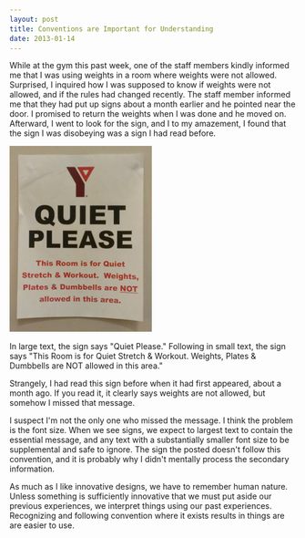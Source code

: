 ```yaml
---
layout: post
title: Conventions are Important for Understanding
date: 2013-01-14
---
```


While at the gym this past week, one of the staff members kindly informed me that I was using weights in a room where weights were not allowed. Surprised, I inquired how I was supposed to know if weights were not allowed, and if the rules had changed recently. The staff member informed me that they had put up signs about a month earlier and he pointed near the door. I promised to return the weights when I was done and he moved on. Afterward, I went to look for the sign, and I to my amazement, I found that the sign I was disobeying was a sign I had read before.

![](/static/img/blog/conventions-are-important-for-understanding/sign.jpg)

In large text, the sign says "Quiet Please." Following in small text, the sign says "This Room is for Quiet Stretch & Workout. Weights, Plates & Dumbbells are NOT allowed in this area."

Strangely, I had read this sign before when it had first appeared, about a month ago. If you read it, it clearly says weights are not allowed, but somehow I missed that message.

I suspect I'm not the only one who missed the message. I think the problem is the font size. When we see signs, we expect to largest text to contain the essential message, and any text with a substantially smaller font size to be supplemental and safe to ignore. The sign the posted doesn't follow this convention, and it is probably why I didn't mentally process the secondary information.

As much as I like innovative designs, we have to remember human nature. Unless something is sufficiently innovative that we must put aside our previous experiences, we interpret things using our past experiences. Recognizing and following convention where it exists results in things are are easier to use.